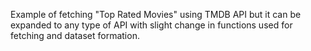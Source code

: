 Example of fetching "Top Rated Movies" using TMDB API but it can be expanded to any type of API with slight change in functions used for fetching and dataset formation.
